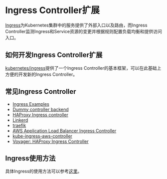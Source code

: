 # Ingress Controller扩展

[Ingress](../concepts/ingress.md)为Kubernetes集群中的服务提供了外部入口以及路由，而Ingress Controller监测Ingress和Service资源的变更并根据规则配置负载均衡和提供访问入口。

## 如何开发Ingress Controller扩展

[kubernetes/ingress](https://github.com/kubernetes/ingress/tree/master)提供了一个Ingress Controller的基本框架，可以在此基础上方便的开发新的Ingress Controller。

## 常见Ingress Controller

* [Ingress Examples](https://github.com/kubernetes/ingress/tree/master/examples)
* [Dummy controller backend](https://github.com/kubernetes/ingress/tree/master/examples/custom-controller)
* [HAProxy Ingress controller](https://github.com/jcmoraisjr/haproxy-ingress)
* [Linkerd](https://linkerd.io/config/0.9.1/linkerd/index.html#ingress-identifier)
* [traefik](https://docs.traefik.io/toml/#kubernetes-ingress-backend)
* [AWS Application Load Balancer Ingress Controller](https://github.com/coreos/alb-ingress-controller)
* [kube-ingress-aws-controller](https://github.com/zalando-incubator/kube-ingress-aws-controller)
* [Voyager: HAProxy Ingress Controller](https://github.com/appscode/voyager)

## Ingress使用方法

具体Ingress的使用方法可以参考[这里](../concepts/ingress.md)。
